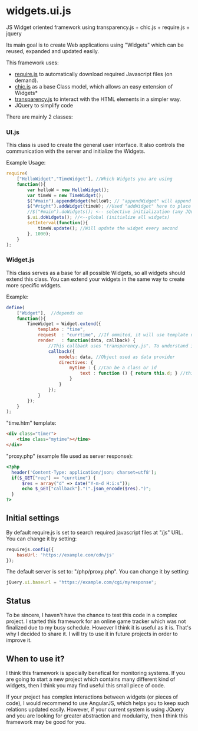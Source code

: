 # widgets.ui.js
JS Widget oriented framework using transparency.js + chic.js + require.js + jquery

Its main goal is to create Web applications using "Widgets" which can be reused, expanded and updated easily.

This framework uses:
* [require.js](https://github.com/requirejs/requirejs) to automatically download required Javascript files (on demand).
* [chic.js](https://github.com/rowanmanning/chic) as a base Class model, which allows an easy extension of Widgets*
* [transparency.js](https://github.com/leonidas/transparency) to interact with the HTML elements in a simpler way.
* JQuery to simplify code

There are mainly 2 classes:
### UI.js
This class is used to create the general user interface. It also controls the communication with the server and initialize the Widgets.

Example Usage: 

```javascript
require(
    ["HelloWidget","TimeWidget"], //Which Widgets you are using
    function(){
        var helloW = new HelloWidget();
        var timeW = new TimeWidget();
        $("#main").appendWidget(helloW); // "appendWidget" will append the Widget to specified element.
        $("#right").addWidget(timeW); //Used "addWidget" here to place only once (using JQuery's "html" function)
        //$("#main").doWidgets(); <-- selective initialization (any JQuery selector can be used)
        $.ui.doWidgets(); //<--global (initialize all widgets)
        setInterval(function(){
            timeW.update(); //Will update the widget every second
        }, 1000);
    }
);
```

### Widget.js
This class serves as a base for all possible Widgets, so all widgets should extend this class. You can extend your widgets in the same way to create more specific widgets.

Example:

```javascript
define(
    ["Widget"],  //depends on
    function(){
        TimeWidget = Widget.extend({
            template : "time",
            request  : "currtime", //If ommited, it will use template name as request parameter
            render   : function(data, callback) {
                //This callback uses "transparency.js". To understand it, please check transparency.js documentation.
                callback({
                    models: data, //Object used as data provider
                    directives: { 
                        mytime : { //Can be a class or id
                            text : function () { return this.d; } //this.d is: model.d (data.d comes from the server response)
                        }
                    }
                });
            }
        });
    }
);
```
"time.htm" template:
```html
<div class="timer">
    <time class="mytime"></time>
</div>
```

"proxy.php" (example file used as server response):
```php
<?php
  header('Content-Type: application/json; charset=utf8');
  if($_GET["req"] == "currtime") {
      $res = array("d" => date("Y-m-d H:i:s"));
      echo $_GET["callback"]."(".json_encode($res).")";
  }
?>
```

## Initial settings

By default require.js is set to search required javascript files at "/js" URL. You can change it by setting:
```javascript
requirejs.config({
    baseUrl: 'https://example.com/cdn/js'
});
```
The default server is set to: "/php/proxy.php". You can change it by setting:
```javascript
jQuery.ui.baseurl = "https://example.com/cgi/myresponse";
```

## Status

To be sincere, I haven't have the chance to test this code in a complex project. I started this framework for an online game tracker which was not finalized due to my busy schedule. However I think it is useful as it is. That's why I decided to share it. I will try to use it in future projects in order to improve it.

## When to use it?

I think this framework is specially benefical for monitoring systems. If you are going to start a new project which contains many different kind of widgets, then I think you may find useful this small piece of code.

If your project has complex interactions between widgets (or pieces of code), I would recommend to use AngularJS, which helps you to keep such relations updated easily. However, if your current system is using JQuery and you are looking for greater abstraction and modularity, then I think this framework may be good for you.








